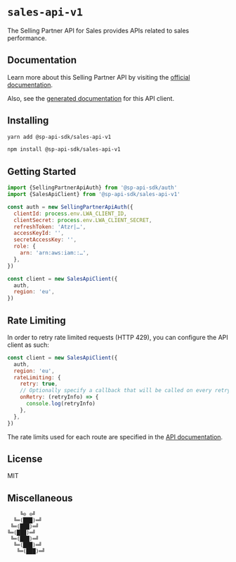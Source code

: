 # `sales-api-v1`

The Selling Partner API for Sales provides APIs related to sales performance.

## Documentation

Learn more about this Selling Partner API by visiting the [official documentation](https://github.com/amzn/selling-partner-api-docs/tree/main/references/sales-api/sales.md).

Also, see the [generated documentation](https://bizon.github.io/selling-partner-api-sdk/modules/_sp_api_sdk_sales_api_v1.html) for this API client.

## Installing

```sh
yarn add @sp-api-sdk/sales-api-v1
```

```sh
npm install @sp-api-sdk/sales-api-v1
```

## Getting Started

```javascript
import {SellingPartnerApiAuth} from '@sp-api-sdk/auth'
import {SalesApiClient} from '@sp-api-sdk/sales-api-v1'

const auth = new SellingPartnerApiAuth({
  clientId: process.env.LWA_CLIENT_ID,
  clientSecret: process.env.LWA_CLIENT_SECRET,
  refreshToken: 'Atzr|…',
  accessKeyId: '',
  secretAccessKey: '',
  role: {
    arn: 'arn:aws:iam::…',
  },
})

const client = new SalesApiClient({
  auth,
  region: 'eu',
})
```

## Rate Limiting

In order to retry rate limited requests (HTTP 429), you can configure the API client as such:

```javascript
const client = new SalesApiClient({
  auth,
  region: 'eu',
  rateLimiting: {
    retry: true,
    // Optionally specify a callback that will be called on every retry.
    onRetry: (retryInfo) => {
      console.log(retryInfo)
    },
  },
})
```

The rate limits used for each route are specified in the [API documentation]((https://github.com/amzn/selling-partner-api-docs/tree/main/references/sales-api/sales.md)).

## License

MIT

## Miscellaneous

```
    ╚⊙ ⊙╝
  ╚═(███)═╝
 ╚═(███)═╝
╚═(███)═╝
 ╚═(███)═╝
  ╚═(███)═╝
   ╚═(███)═╝
```
